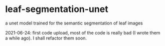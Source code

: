 # leaf-segmentation-unet
a unet model trained for the semantic segmentation of leaf images

2021-06-24: first code upload, most of the code is really bad (I wrote them a while ago). I shall refactor them soon.
